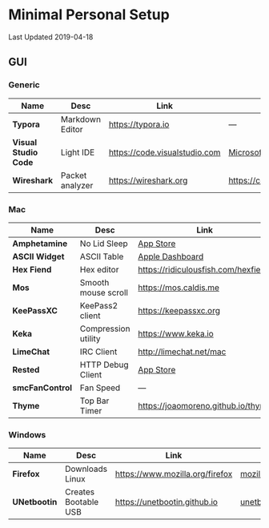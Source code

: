 # Minimal Personal Setup

Last Updated 2019-04-18

## GUI

### Generic

| Name | Desc | Link | Repo |
| --- | --- | --- | --- |
| __Typora__ | Markdown Editor | https://typora.io | — |
| __Visual Studio Code__ | Light IDE | https://code.visualstudio.com | [Microsoft/vscode](https://github.com/Microsoft/vscode) |
| __Wireshark__ | Packet analyzer | https://wireshark.org | https://code.wireshark.org/review/gitweb |

### Mac

| Name | Desc | Link | Repo |
| --- | --- | --- | --- |
| __Amphetamine__ | No Lid Sleep | [App Store](https://itunes.apple.com/us/app/amphetamine/id937984704) | — |
| __ASCII Widget__ | ASCII Table | [Apple Dashboard](https://www.apple.com/downloads/dashboard/developer/asciitable.html) | — |
| __Hex Fiend__ | Hex editor | https://ridiculousfish.com/hexfiend | [ridiculousfish/hexfiend](https://github.com/ridiculousfish/hexfiend)
| __Mos__ | Smooth mouse scroll | https://mos.caldis.me | [Caldis/Mos](https://github.com/Caldis/Mos)
| __KeePassXC__ | KeePass2 client | https://keepassxc.org | [keepassxreboot/keepassxc](https://github.com/keepassxreboot/keepassxc) |
| __Keka__ | Compression utility | https://www.keka.io | [aonez/Keka](https://github.com/aonez/Keka)
| __LimeChat__ | IRC Client | http://limechat.net/mac | [psychs/limechat](https://github.com/psychs/limechat) |
| __Rested__ | HTTP Debug Client | [App Store](https://itunes.apple.com/de/app/rested-simple-http-requests/id421879749) | — |
| __smcFanControl__ | Fan Speed | — | [hholtmann/smcFanControl](https://github.com/hholtmann/smcFanControl) |
| __Thyme__ | Top Bar Timer | https://joaomoreno.github.io/thyme | [joaomoreno/thyme](https://github.com/joaomoreno/thyme) |

### Windows

| Name | Desc | Link | Repo |
| --- | --- | --- | --- |
| __Firefox__ | Downloads Linux | https://www.mozilla.org/firefox | [mozilla/gecko-dev](https://github.com/mozilla/gecko-dev) |
| __UNetbootin__ | Creates Bootable USB | https://unetbootin.github.io | [unetbootin/unetbootin](https://github.com/unetbootin/unetbootin)
